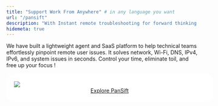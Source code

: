 ```yaml
---
title: "Support Work From Anywhere" # in any language you want
url: "/pansift"
description: "With Instant remote troubleshooting for forward thinking technical teams."
hidemeta: true
---
```


We have built a lightweight agent and SaaS platform to help technical teams effortlessly pinpoint remote user issues. It solves network, Wi-Fi, DNS, IPv4, IPv6, and system issues in seconds. Control your time, eliminate toil, and free up your focus !

<div style="background-color: #fff;border-radius: 20px;padding: 20px; width: 100%;">
<a target="_blank" href="https://pansift.com/"><img loading="lazy" class="img-fluid" src="/images/laptop_inlay_insights_v1.png"></img></a>
<center><a class="button" target="_blank" href="https://pansift.com" rel="noopener" title="PanSift">
<span class="button-inner">Explore PanSift</span>
</a></center>
</div>
